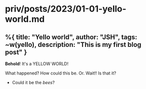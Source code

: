 # priv/posts/2023/01-01-yello-world.md
%{
  title: "Yello world",
  author: "JSH",
  tags: ~w(yello),
  description: "This is my first blog post"
  }
---
**Behold**! It's a YELLOW WORLD!

What happened? How could this be. Or. Wait!! Is that it?

- Could it be the _bees_?